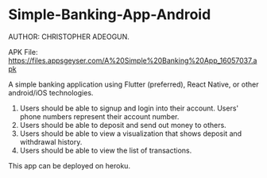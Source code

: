 # Simple-Banking-App-Android
AUTHOR: CHRISTOPHER ADEOGUN.

APK File: https://files.appsgeyser.com/A%20Simple%20Banking%20App_16057037.apk

A  simple banking application using Flutter (preferred), React Native, or other android/iOS technologies. 
1. Users should be able to signup and login into their account. Users' phone numbers represent their account number. 
2. Users should be able to deposit and send out money to others. 
3. Users should be able to view a visualization that shows deposit and withdrawal history. 
4. Users should be able to view the list of transactions.

This app can be deployed on heroku. 
